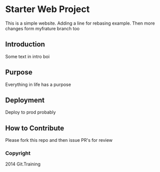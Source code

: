 # Starter Web Project

This is a simple website. Adding a line for rebasing example. Then more changes form myfrature branch too

## Introduction

Some text in intro boi

## Purpose

Everything in life has a purpose 

## Deployment

Deploy to prod probably

## How to Contribute

Please fork this repo and then issue PR's for review

### Copyright 

2014 Git.Training
